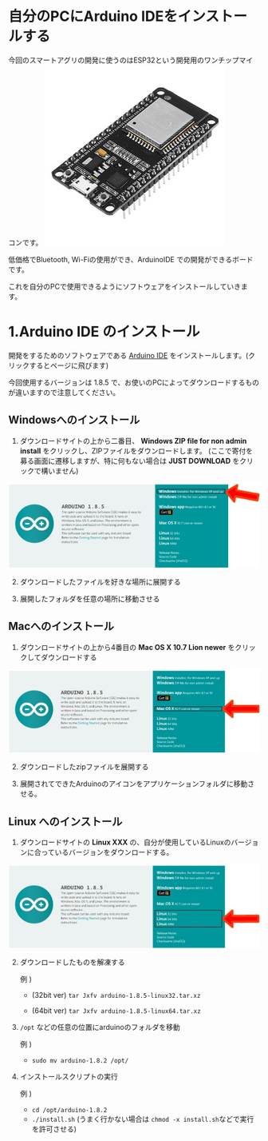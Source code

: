 # 自分のPCにArduino IDEをインストールする

今回のスマートアグリの開発に使うのはESP32という開発用のワンチップマイコンです。
![ESP32](../pic/install/ESP32.jpeg)

低価格でBluetooth, Wi-Fiの使用ができ、ArduinoIDE での開発ができるボードです。

これを自分のPCで使用できるようにソフトウェアをインストールしていきます。

# 1.Arduino IDE のインストール

開発をするためのソフトウェアである [Arduino IDE](https://www.arduino.cc/en/main/software) をインストールします。(クリックするとページに飛びます)

今回使用するバージョンは 1.8.5 で、お使いのPCによってダウンロードするものが違いますので注意してください。

## Windowsへのインストール
1. ダウンロードサイトの上から二番目、 **Windows ZIP file for non admin install** をクリックし、ZIPファイルをダウンロードします。
(ここで寄付を募る画面に遷移しますが、特に何もない場合は **JUST DOWNLOAD** をクリックで構いません)

<div align="center">

![dl_win](../pic/install/arduino_dl_win.jpeg)

</div>

2. ダウンロードしたファイルを好きな場所に展開する

3. 展開したフォルダを任意の場所に移動させる

## Macへのインストール
1. ダウンロードサイトの上から4番目の **Mac OS X 10.7 Lion newer** をクリックしてダウンロードする

<div align='center'>

![dl_mac](../pic/install/arduino_dl_mac.jpeg)

</div>

2.  ダウンロードしたzipファイルを展開する

3. 展開されてできたArduinoのアイコンをアプリケーションフォルダに移動させる。

## Linux へのインストール
1. ダウンロードサイトの **Linux XXX** の、自分が使用しているLinuxのバージョンに合っているバージョンをダウンロードする。

<div align='center'>

![dl_linux](../pic/install/arduino_dl-linux.jpeg)

</div>

2. ダウンロードしたものを解凍する

    例 )
    - (32bit ver)
    `tar Jxfv arduino-1.8.5-linux32.tar.xz`

    - (64bit ver)
    `tar Jxfv arduino-1.8.5-linux64.tar.xz`

3. `/opt` などの任意の位置にarduinoのフォルダを移動

    例 )
    - `sudo mv arduino-1.8.2 /opt/`

4. インストールスクリプトの実行

    例 )
    - `cd /opt/arduino-1.8.2`
    - `./install.sh`
    (うまく行かない場合は `chmod -x install.sh`などで実行を許可させる)

